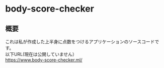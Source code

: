 # body-score-checker
## 概要
これは私が作成した上半身に点数をつけるアプリケーションのソースコードです。<br>
以下URL(現在は公開していません）<br>
https://www.body-score-checker.ml/
